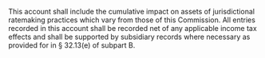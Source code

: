 This account shall include the cumulative impact on assets of jurisdictional ratemaking practices which vary from those of this Commission. All entries recorded in this account shall be recorded net of any applicable income tax effects and shall be supported by subsidiary records where necessary as provided for in § 32.13(e) of subpart B.


